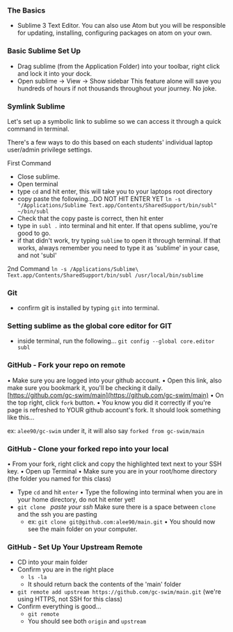 ### The Basics
- Sublime 3 Text Editor. You can also use Atom but you will be responsible for updating, installing, configuring packages on atom on your own. 


### Basic Sublime Set Up
- Drag sublime (from the Application Folder) into your toolbar, right click and lock it into your dock.
- Open sublime -> View -> Show sidebar
	This feature alone will save you hundreds of hours if not thousands throughout your journey. No joke.

### Symlink Sublime
Let's set up a symbolic link to sublime so we can access it through a quick command in terminal.

There's a few ways to do this based on each students' individual laptop user/admin privilege settings. 

First Command
- Close sublime.
- Open terminal
- type `cd` and hit enter, this will take you to your laptops root directory
- copy paste the following...DO NOT HIT ENTER YET
	`ln -s "/Applications/Sublime Text.app/Contents/SharedSupport/bin/subl" ~/bin/subl`
- Check that the copy paste is correct, then hit enter
- type in `subl .` into terminal and hit enter. If that opens sublime, you're good to go.
- if that didn't work, try typing `sublime` to open it through terminal. If that works, always remember you need to type it as 'sublime' in your case, and not 'subl'

2nd Command
`ln -s /Applications/Sublime\ Text.app/Contents/SharedSupport/bin/subl /usr/local/bin/sublime`

### Git
- confirm git is installed by typing `git` into terminal.

### Setting sublime as the global core editor for GIT
- inside terminal, run the following...
```git config --global core.editor subl```

### GitHub - Fork your repo on remote
• Make sure you are logged into your github account.
• Open this link, also make sure you bookmark it, you'll be checking it daily.
[https://github.com/gc-swim/main](https://github.com/gc-swim/main)
• On the top right, click `fork` button.
• You know you did it correctly if you're page is refreshed to YOUR github account's fork. It should look something like this...

ex: `alee90/gc-swim` under it, it will also say `forked from gc-swim/main`


### GitHub - Clone your forked repo into your local
• From your fork, right click and copy the highlighted text next to your SSH key.
• Open up Terminal
• Make sure you are in your root/home directory (the folder you named for this class)
  - Type `cd` and hit `enter`
• Type the following into terminal when you are in your home directory, do not hit enter yet!
  - `git clone ` _paste your ssh_  Make sure there is a space between `clone` and the ssh you are pasting
	- ex: `git clone git@github.com:alee90/main.git`
• You should now see the main folder on your computer.


### GitHub - Set Up Your Upstream Remote
- CD into your main folder
- Confirm you are in the right place
	- `ls -la`
	- It should return back the contents of the 'main' folder
- `git remote add upstream https://github.com/gc-swim/main.git` (we're using HTTPS, not SSH for this class)
- Confirm everything is good...
	- `git remote`
	- You should see both `origin` and `upstream`
